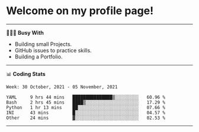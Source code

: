 # Welcome on my profile page!
<!-- print(("dralla"[::-1]+"s").capitalize()) -->

---
👨🏻‍💻 **Busy With**
* Building small Projects.
* GitHub issues to practice skills.
* Building a Portfolio.

---
📊 **Coding Stats**
<!--START_SECTION:waka-->
```text
Week: 30 October, 2021 - 05 November, 2021

YAML     9 hrs 44 mins   ███████████████▒░░░░░░░░░   60.96 % 
Bash     2 hrs 45 mins   ████▒░░░░░░░░░░░░░░░░░░░░   17.29 % 
Python   1 hr 13 mins    ██░░░░░░░░░░░░░░░░░░░░░░░   07.66 % 
INI      43 mins         █░░░░░░░░░░░░░░░░░░░░░░░░   04.57 % 
Other    24 mins         ▓░░░░░░░░░░░░░░░░░░░░░░░░   02.53 % 
```
<!--END_SECTION:waka-->
---
